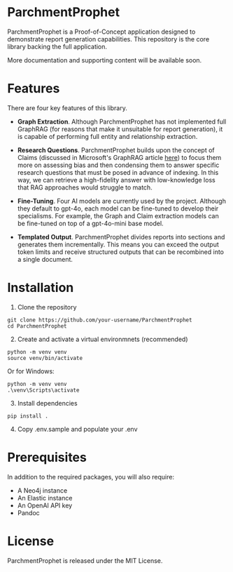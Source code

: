 # ParchmentProphet

ParchmentProphet is a Proof-of-Concept application designed to demonstrate report generation capabilities. This repository is the core library backing the full application.

More documentation and supporting content will be available soon.

# Features

There are four key features of this library.

- **Graph Extraction**. Although ParchmentProphet has not implemented full GraphRAG (for reasons that make it unsuitable for report generation), it is capable of performing full entity and relationship extraction.

- **Research Questions**. ParchmentProphet builds upon the concept of Claims (discussed in Microsoft's GraphRAG article [here](https://microsoft.github.io/graphrag/posts/index/1-default_dataflow/)) to focus them more on assessing bias and then condensing them to answer specific research questions that must be posed in advance of indexing. In this way, we can retrieve a high-fidelity answer with low-knowledge loss that RAG approaches would struggle to match.

- **Fine-Tuning**. Four AI models are currently used by the project. Although they default to gpt-4o, each model can be fine-tuned to develop their specialisms. For example, the Graph and Claim extraction models can be fine-tuned on top of a gpt-4o-mini base model.

- **Templated Output**. ParchmentProphet divides reports into sections and generates them incrementally. This means you can exceed the output token limits and receive structured outputs that can be recombined into a single document.

# Installation

1. Clone the repository

```
git clone https://github.com/your-username/ParchmentProphet
cd ParchmentProphet
```

2. Create and activate a virtual environmnets (recommended)

```
python -m venv venv
source venv/bin/activate
```

Or for Windows:

```
python -m venv venv
.\venv\Scripts\activate
```

3. Install dependencies

```
pip install .
```

4. Copy .env.sample and populate your .env

# Prerequisites

In addition to the required packages, you will also require:

- A Neo4j instance
- An Elastic instance
- An OpenAI API key
- Pandoc

# License

ParchmentProphet is released under the MIT License.